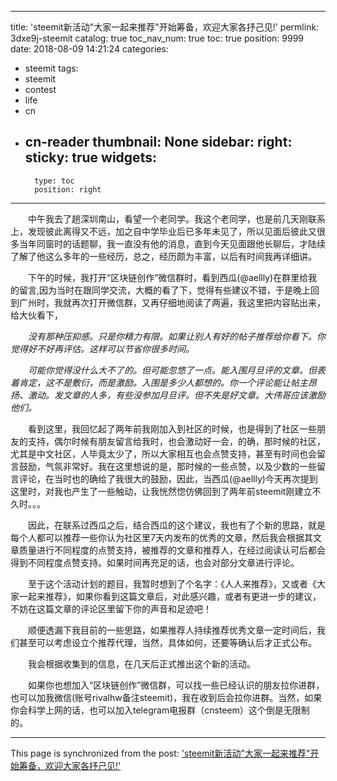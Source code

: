 
---
title: 'steemit新活动"大家一起来推荐"开始筹备，欢迎大家各抒己见!'
permlink: 3dxe9j-steemit
catalog: true
toc_nav_num: true
toc: true
position: 9999
date: 2018-08-09 14:21:24
categories:
- steemit
tags:
- steemit
- contest
- life
- cn
- cn-reader
thumbnail: None
sidebar:
    right:
        sticky: true
widgets:
    -
        type: toc
        position: right
---


<html>
<p>　　中午我去了趟深圳南山，看望一个老同学。我这个老同学，也是前几天刚联系上，发现彼此离得又不远，加之自中学毕业后已多年未见了，所以见面后彼此又很多当年同窗时的话题聊，我一直没有他的消息，直到今天见面跟他长聊后，才陆续了解了他这么多年的一些经历，总之，经历颇为丰富，以后有时间我再详细讲。</p>
<p>　　下午的时候，我打开“区块链创作”微信群时，看到西瓜(@aellly)在群里给我的留言,因为当时在跟同学交流，大概的看了下，觉得有些建议不错，于是晚上回到广州时，我就再次打开微信群，又再仔细地阅读了两遍，我这里把内容贴出来，给大伙看下，</p>
<p>　　<em>没有那种压抑感。只是你精力有限。如果让别人有好的帖子推荐给你看下。你觉得好不好再评估。这样可以节省你很多时间。</em></p>
<p><em>　　可能你觉得没什么大不了的。但可能忽悠了一点。能入围月旦评的文章。但表着肯定，这不是敷衍，而是激励。入围是多少人都想的。你一个评论能让帖主昂扬、激动。发文章的人多，有些没参加月旦评。但不失是好文章。大伟哥应该激励他们。</em></p>
<p>　　看到这里，我回忆起了两年前我刚加入到社区的时候，也是得到了社区一些朋友的支持，偶尔时候有朋友留言给我时，也会激动好一会，的确，那时候的社区，尤其是中文社区，人毕竟太少了，所以大家相互也会点赞支持，甚至有时间也会留言鼓励，气氛非常好。我在这里想说的是，那时候的一些点赞，以及少数的一些留言评论，在当时也的确给了我很大的鼓励，因此，当西瓜(@aellly)今天再次提到这里时，对我也产生了一些触动，让我恍然惚仿佛回到了两年前steemit刚建立不久时。。。</p>
<p>　　因此，在联系过西瓜之后，结合西瓜的这个建议，我也有了个新的思路，就是每个人都可以推荐一些你认为社区里7天内发布的优秀的文章，然后我会根据其文章质量进行不同程度的点赞支持，被推荐的文章和推荐人，在经过阅读认可后都会得到不同程度点赞支持。如果时间再充足的话，也会对部分文章进行评论。</p>
<p>　　至于这个活动计划的题目，我暂时想到了个名字：《人人来推荐》，又或者《大家一起来推荐》，如果你看到这篇文章后，对此感兴趣，或者有更进一步的建议，不妨在这篇文章的评论区里留下你的声音和足迹吧！</p>
<p>　　顺便透漏下我目前的一些思路，如果推荐人持续推荐优秀文章一定时间后，我们甚至可以考虑设立个推荐代理，当然，具体如何，还要等确认后才正式公布。</p>
<p>　　我会根据收集到的信息，在几天后正式推出这个新的活动。</p>
<p>　　如果你也想加入“区块链创作”微信群，可以找一些已经认识的朋友拉你进群，也可以加我微信(账号rivalhw备注steemit)，我在收到后会拉你进群。当然，如果你会科学上网的话，也可以加入telegram电报群（cnsteem）这个倒是无限制的。</p>
</html>

- - -

This page is synchronized from the post: ['steemit新活动"大家一起来推荐"开始筹备，欢迎大家各抒己见!'](https://steemit.com/@rivalhw/3dxe9j-steemit)

